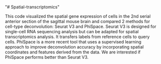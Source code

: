 "# Spatial-transcriptomics"

This code visualized the spatial gene expression of cells in the 2nd serial anterior section 
of the sagittal mouse brain and compared 2 methods for cell-type deconvolution: Seurat 
V3 and PhiSpace. Seurat V3 is designed for single-cell RNA sequencing analysis but can 
be adapted for spatial transcriptomics analysis. It transfers labels from reference cells to 
query cells. PhiSpace is a more recent tool that uses a supervised learning approach to 
improve deconvolution accuracy by incorporating spatial coordinates and features 
derived from the data. We are interested if PhiSpace performs better than Seurat V3.  
